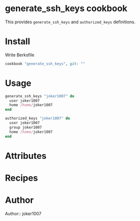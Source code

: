 # generate\_ssh\_keys cookbook
This provides `generate_ssh_keys` and `authorized_keys` definitions.

# Install
Write Berksfile
```ruby
cookbook "generate_ssh_keys", git: ""
```

# Usage
```ruby
generate_ssh_keys "joker1007" do
  user joker1007
  home /home/joker1007
end

authorized_keys "joker1007" do
  user joker1007
  group joker1007
  home /home/joker1007
end
```

# Attributes

# Recipes

# Author

Author:: joker1007
